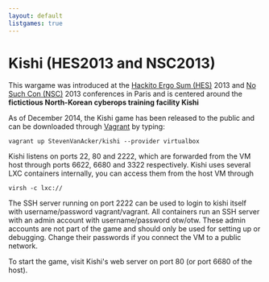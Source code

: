 ```yaml
---
layout: default
listgames: true
---
```

Kishi (HES2013 and NSC2013)
===========================

This wargame was introduced at the [Hackito Ergo Sum (HES)][HES] 2013 and [No Such Con (NSC)][NSC] 2013 conferences in Paris and is centered around
the **fictictious North-Korean cyberops training facility Kishi**

As of December 2014, the Kishi game has been released to the public and can be
downloaded through [Vagrant] by typing:

	vagrant up StevenVanAcker/kishi --provider virtualbox

Kishi listens on ports 22, 80 and 2222, which are forwarded from the VM host
through ports 6622, 6680 and 3322 respectively.
Kishi uses several LXC containers internally, you can access them from the host
VM through

	virsh -c lxc://

The SSH server running on port 2222 can be used to login to kishi itself with
username/password vagrant/vagrant.  All containers run an SSH server with an
admin account with username/password otw/otw.  These admin accounts are not
part of the game and should only be used for setting up or debugging. Change
their passwords if you connect the VM to a public network.

To start the game, visit Kishi's web server on port 80 (or port 6680 of the
host).

[HES]: http://hackitoergosum.org/
[NSC]: http://nosuchcon.org
[Kishi]: http://kishi.labs.overthewire.org
[Vagrant]: https://www.vagrantup.com/
[vagrantcloud]: https://atlas.hashicorp.com/StevenVanAcker/boxes/kishi
